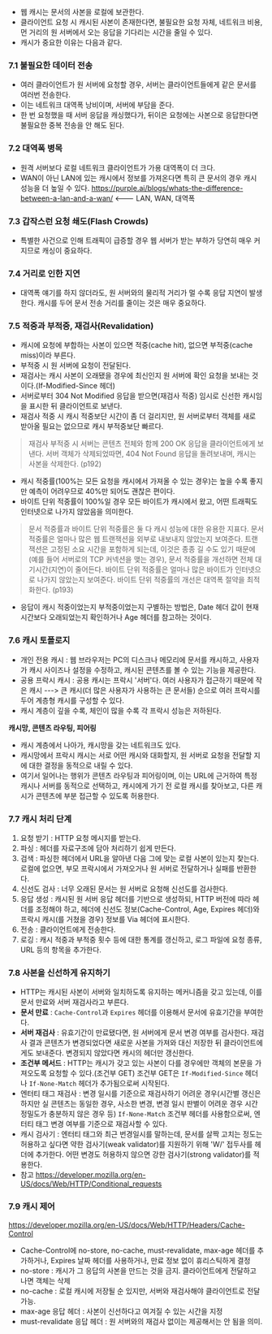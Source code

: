  - 웹 캐시는 문서의 사본을 로컬에 보관한다.
 - 클라이언트 요청 시 캐시된 사본이 존재한다면, 불필요한 요청 자체, 네트워크 비용, 먼 거리의 원 서버에서 오는 응답을 기다리는 시간을 줄일 수 있다.
 - 캐시가 중요한 이유는 다음과 같다.
 
### 7.1 불필요한 데이터 전송
 - 여러 클라이언트가 원 서버에 요청할 경우, 서버는 클라이언트들에게 같은 문서를 여러번 전송한다.
 - 이는 네트워크 대역폭 낭비이며, 서버에 부담을 준다.
 - 한 번 요청했을 때 서버 응답을 캐싱했다가, 뒤이은 요청에는 사본으로 응답한다면 불필요한 중복 전송을 안 해도 된다.
 
### 7.2 대역폭 병목
 - 원격 서버보다 로컬 네트워크 클라이언트가 가용 대역폭이 더 크다.
 - WAN이 아닌 LAN에 있는 캐시에서 정보를 가져온다면 특히 큰 문서의 경우 캐시 성능을 더 높일 수 있다.
 https://purple.ai/blogs/whats-the-difference-between-a-lan-and-a-wan/  <--- LAN, WAN, 대역폭
 
### 7.3 갑작스런 요청 쇄도(Flash Crowds)
 - 특별한 사건으로 인해 트래픽이 급증할 경우 웹 서버가 받는 부하가 당연히 매우 커지므로 캐싱이 중요하다.
 
### 7.4 거리로 인한 지연
 - 대역폭 얘기를 하지 않더라도, 원 서버와의 물리적 거리가 멀 수록 응답 지연이 발생한다. 캐시를 두어 문서 전송 거리를 줄이는 것은 매우 중요하다.
 
### 7.5 적중과 부적중, 재검사(Revalidation)
 - 캐시에 요청에 부합하는 사본이 있으면 적중(cache hit), 없으면 부적중(cache miss)이라 부른다.
 - 부적중 시 원 서버에 요청이 전달된다.
 - 재검사는 캐시 사본이 오래됐을 경우에 최신인지 원 서버에 확인 요청을 보내는 것이다.(If-Modified-Since 헤더) 
 - 서버로부터 304 Not Modified 응답을 받으면(재검사 적중) 임시로 신선한 캐시임을 표시한 뒤 클라이언트로 보낸다.
 - 재검사 적중 시 캐시 적중보단 시간이 좀 더 걸리지만, 원 서버로부터 객체를 새로 받아올 필요는 없으므로 캐시 부적중보단 빠르다.
 > 재검사 부적중 시 서버는 콘텐츠 전체와 함께 200 OK 응답을 클라이언트에게 보낸다.
 > 서버 객체가 삭제되었따면, 404 Not Found 응답을 돌려보내며, 캐시는 사본을 삭제한다. (p192)
 - 캐시 적중률(100%는 모든 요청을 캐시에서 가져올 수 있는 경우)는 높을 수록 좋지만 예측이 어려우므로 40%만 되어도 괜찮은 편이다.  
 - 바이트 단위 적중률이 100%일 경우 모든 바이트가 캐시에서 왔고, 어떤 트래픽도 인터넷으로 나가지 않았음을 의미한다.
 
 > 문서 적중률과 바이트 단위 적중률은 둘 다 캐시 성능에 대한 유용한 지표다. 
 > 문서 적중률은 얼마나 많은 웹 트랜잭션을 외부로 내보내지 않았는지 보여준다.
 > 트랜잭션은 고정된 소요 시간을 포함하게 되는데, 이것은 종종 길 수도 있기 때문에(예를 들어 서버로의 TCP 커넥션을 맺는 경우), 문서 적중률을 개선하면 전체 대기시간(지연)이 줄어든다. 바이트 단위 적중률은 얼마나 많은 바이트가 인터넷으로 나가지 않았는지 보여준다.
 > 바이트 단위 적중률의 개선은 대역폭 절약을 최적화한다. (p193)
 
 - 응답이 캐시 적중이었는지 부적중이었는지 구별하는 방법은, Date 헤더 값이 현재 시간보다 오래되었는지 확인하거나 Age 헤더를 참고하는 것이다.
 
 ### 7.6 캐시 토폴로지
 - 개인 전용 캐시 : 웹 브라우저는 PC의 디스크나 메모리에 문서를 캐시하고, 사용자가 캐시 사이즈나 설정을 수정하고, 캐시된 콘텐츠를 볼 수 있는 기능을 제공한다. 
 - 공용 프락시 캐시 : 공용 캐시는 프락시 '서버'다. 여러 사용자가 접근하기 때문에 작은 캐시 ---> 큰 캐시(더 많은 사용자가 사용하는 큰 문서들) 순으로 여러 프락시를 두어 계층형 캐시를 구성할 수 있다.
 - 캐시 계층이 깊을 수록, 체인이 많을 수록 각 프락시 성능은 저하된다.
 
 **캐시망, 콘텐츠 라우팅, 피어링**
  - 캐시 계층에서 나아가, 캐시망을 갖는 네트워크도 있다.
  - 캐시망에서 프락시 캐시는 서로 어떤 캐시와 대화할지, 원 서버로 요청을 전달할 지에 대한 결정을 동적으로 내릴 수 있다.
  - 여기서 일어나는 행위가 콘텐츠 라우팅과 피어링이며, 이는 URL에 근거하여 특정 캐시나 서버를 동적으로 선택하고, 캐시에게 가기 전 로컬 캐시를 찾아보고, 다른 캐시가 콘텐츠에 부분 접근할 수 있도록 허용한다.
  
 ### 7.7 캐시 처리 단계
  1. 요청 받기 : HTTP 요청 메시지를 받는다.
  2. 파싱 : 헤더를 자료구조에 담아 처리하기 쉽게 만든다.
  3. 검색 : 파싱한 헤더에서 URL을 알아낸 다음 그에 맞는 로컬 사본이 있는지 찾는다. 로컬에 없으면, 부모 프락시에서 가져오거나 원 서버로 전달하거나 실패를 반환한다.
  4. 신선도 검사 : 너무 오래된 문서는 원 서버로 요청해 신선도를 검사한다. 
  5. 응답 생성 : 캐시된 원 서버 응답 헤더를 기반으로 생성하되, HTTP 버전에 따라 헤더를 조정해야 하고, 헤더에 신선도 정보(Cache-Control, Age, Expires 헤더)와 프락시 캐시(를 거쳤을 경우) 정보를 Via 헤더에 표시한다.
  6. 전송 : 클라이언트에게 전송한다.
  7. 로깅 : 캐시 적중과 부적중 횟수 등에 대한 통계를 갱신하고, 로그 파일에 요청 종류, URL 등의 항목을 추가한다.
  
 ### 7.8 사본을 신선하게 유지하기
 - HTTP는 캐시된 사본이 서버와 일치하도록 유지하는 메커니즘을 갖고 있는데, 이를 문서 만료와 서버 재검사라고 부른다.
 - **문서 만료** : `Cache-Control`과 `Expires` 헤더를 이용해서 문서에 유효기간을 부여한다.
 - **서버 재검사** : 유효기간이 만료됐다면, 원 서버에게 문서 변경 여부를 검사한다. 재검사 결과 콘텐츠가 변경되었다면 새로운 사본을 가져와 대신 저장한 뒤 클라이언트에게도 보내준다. 변경되지 않았다면 캐시의 헤더만 갱신한다.
 - **조건부 메서드** : HTTP는 캐시가 갖고 있는 사본이 다를 경우에만 객체의 본문을 가져오도록 요청할 수 있다.(조건부 GET) 조건부 GET은 `If-Modified-Since` 헤더나 `If-None-Match` 헤더가 추가됨으로써 시작된다.
 - 엔터티 태그 재검사 : 변경 일시를 기준으로 재검사하기 어려운 경우(시간별 갱신은 하지만 실 콘텐츠는 동일한 경우, 사소한 변경, 변경 일시 판별이 어려운 경우 시간 정밀도가 충분하지 않은 경우 등) `If-None-Match` 조건부 헤더를 사용함으로써, 엔터티 태그 변경 여부를 기준으로 재검사할 수 있다.
 - 캐시 검사기 : 엔터티 태그와 최근 번경일시를 말하는데, 문서를 살짝 고치는 정도는 허용하고 싶다면 약한 검사기(weak validator)를 지원하기 위해 'W/' 접두사를 헤더에 추가한다. 어떤 변경도 허용하지 않으면 강한 검사기(strong validator)를 적용한다.
 - 참고 https://developer.mozilla.org/en-US/docs/Web/HTTP/Conditional_requests
 
 ### 7.9 캐시 제어
 https://developer.mozilla.org/en-US/docs/Web/HTTP/Headers/Cache-Control<br>
 - Cache-Control에 no-store, no-cache, must-revalidate, max-age 헤더를 추가하거나, Expires 날짜 헤더를 사용하거나, 만료 정보 없이 휴리스틱하게 결정
 - no-store : 캐시가 그 응답의 사본을 만드는 것을 금지. 클라이언트에게 전달하고 나면 객체는 삭제
 - no-cache : 로컬 캐시에 저장될 순 있지만, 서버와 재검사해야 클라이언트로 전달 가능.
 - max-age 응답 헤더 : 사본이 신선하다고 여겨질 수 있는 시간을 지정
 - must-revalidate 응답 헤더 : 원 서버와의 재검사 없이는 제공해서는 안 됨을 의미.


